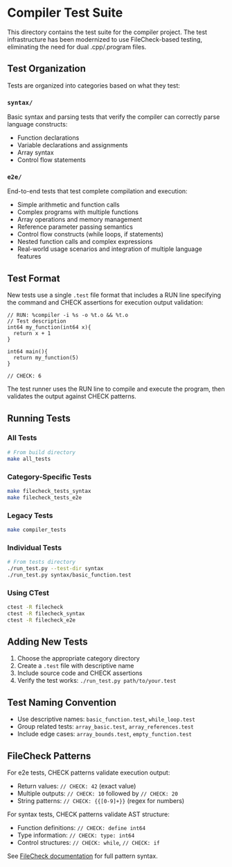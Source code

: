 # Compiler Test Suite

This directory contains the test suite for the compiler project. The test infrastructure has been modernized to use FileCheck-based testing, eliminating the need for dual .cpp/.program files.

## Test Organization

Tests are organized into categories based on what they test:

### `syntax/`
Basic syntax and parsing tests that verify the compiler can correctly parse language constructs:
- Function declarations
- Variable declarations and assignments
- Array syntax
- Control flow statements

### `e2e/`
End-to-end tests that test complete compilation and execution:
- Simple arithmetic and function calls
- Complex programs with multiple functions
- Array operations and memory management
- Reference parameter passing semantics
- Control flow constructs (while loops, if statements)
- Nested function calls and complex expressions
- Real-world usage scenarios and integration of multiple language features

## Test Format

New tests use a single `.test` file format that includes a RUN line specifying the command and CHECK assertions for execution output validation:

```
// RUN: %compiler -i %s -o %t.o && %t.o
// Test description
int64 my_function(int64 x){
  return x + 1
}

int64 main(){
  return my_function(5)
}

// CHECK: 6
```

The test runner uses the RUN line to compile and execute the program, then validates the output against CHECK patterns.

## Running Tests

### All Tests
```bash
# From build directory
make all_tests
```

### Category-Specific Tests
```bash
make filecheck_tests_syntax
make filecheck_tests_e2e
```

### Legacy Tests
```bash
make compiler_tests
```

### Individual Tests
```bash
# From tests directory
./run_test.py --test-dir syntax
./run_test.py syntax/basic_function.test
```

### Using CTest
```bash
ctest -R filecheck
ctest -R filecheck_syntax
ctest -R filecheck_e2e
```

## Adding New Tests

1. Choose the appropriate category directory
2. Create a `.test` file with descriptive name
3. Include source code and CHECK assertions
4. Verify the test works: `./run_test.py path/to/your.test`

## Test Naming Convention

- Use descriptive names: `basic_function.test`, `while_loop.test`
- Group related tests: `array_basic.test`, `array_references.test`
- Include edge cases: `array_bounds.test`, `empty_function.test`

## FileCheck Patterns

For e2e tests, CHECK patterns validate execution output:

- Return values: `// CHECK: 42` (exact value)
- Multiple outputs: `// CHECK: 10` followed by `// CHECK: 20`
- String patterns: `// CHECK: {{[0-9]+}}` (regex for numbers)

For syntax tests, CHECK patterns validate AST structure:

- Function definitions: `// CHECK: define int64`
- Type information: `// CHECK: type: int64`
- Control structures: `// CHECK: while`, `// CHECK: if`

See [FileCheck documentation](https://llvm.org/docs/CommandGuide/FileCheck.html) for full pattern syntax.
